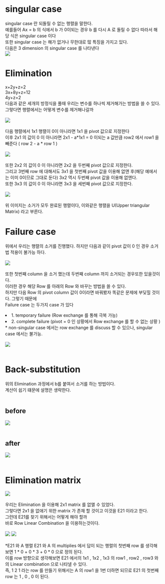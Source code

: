 # singular case
singular case 란 되돌릴 수 없는 행렬을 말한다.<br>
예를들어 Ax = b 의 식에서 b 가 0이되는 경우 b 를 다시 A 로 돌릴 수 없다 따라서 해당 식은 singular case 이다<br>
또한 singular case 는 해가 없거나 무한대로 많 특징을 가지고 있다.<br>
다음은 3 dimension 의 singular case 를 나타낸다<br>
<img src="https://user-images.githubusercontent.com/53939100/74938234-f42d6300-5430-11ea-9add-0448830ba4ef.png"></img><br>

# Elimination
x+2y+z=2<br>
3x+8y+z=12<br>
4y+z=2<br>
다음과 같은 세개의 방정식을 풀때 우리는 변수를 하나씩 제거해가는 방법을 쓸 수 있다.<br>
그렇다면 행렬에서는 어떻게 변수를 제거해나갈까<br>
<br>
<img src="https://user-images.githubusercontent.com/53939100/74939521-5dae7100-5433-11ea-8ca4-46a3e9df8ab2.png"></img><br><br>
다음 행렬에서 1x1 행렬이 0이 아니라면 1x1 을 pivot 값으로 지정한다 <br>
이후 2x1 의 값이 0 이 아니라면 2x1 - a*1x1 = 0 이되는 a 값만큼 row2 에서 row1 을 빼준다 ( row 2 - a * row 1 )<br><br>
<img src="https://user-images.githubusercontent.com/53939100/74939567-7880e580-5433-11ea-950b-779fa31fc461.png"></img><br><br>
또한 2x2 의 값이 0 이 아니라면 2x2 을 두번째 pivot 값으로 지정한다.<br>
그리고 3번째 row 에 대해서도 3x1 을 첫번째 pivot 값을 이용해 없앤 후(해당 예에서는 이미 0이므로 그대로 둔다) 3x2 역시 두번째 pivot 값을 이용해 없앤다.<br>
또한 3x3 의 값이 0 이 아니라면 3x3 을 세번째 pivot 값으로 지정한다.<br><br>
<img src="https://user-images.githubusercontent.com/53939100/74939627-92222d00-5433-11ea-8411-c3ffe4bd5c50.png"></img><br><br>위 이미지는 소거가 모두 완료된 행렬이다, 이와같은 행렬을 U(Upper triangular Matrix) 라고 부른다.<br>

# Failure case
위에서 우리는 행렬의 소거를 진행했다. 하지만 다음과 같이 pivot 값이 0 인 경우 소거법 적용이 불가능 하다.<br><br>
<img src='https://user-images.githubusercontent.com/53939100/74941364-3b6a2280-5436-11ea-961d-d63631919160.png'></img><br><br>
또한 첫번째 column 을 소거 했는데 두번째 column 까지 소거되는 경우또한 있을것이다.<br>
이러한 경우 해당 Row 를 아래의 Row 와 바꾸는 방법을 쓸 수 있다.<br>
하지만 다음 Row 의 pivot column 값이 0이라면 바꿔봤자 똑같은 문제에 부딪힐 것이다. 그렇기 때문에<br>
Failure case 는 두가지 case 가 있다<br>
<li> 1. temporary failure (Row exchange 를 통해 극복 가능)</li>
<li> 2. complete failure (pivot = 0 인 상황에서 Row exchange 를 할 수 없는 상황 )</li>
* non-singular case 에서는 row exchange 를 discuss 할 수 있으나, singular case 에서는 불가능.<br><br>
<img src="https://user-images.githubusercontent.com/53939100/74946275-62c3ee00-543c-11ea-85c6-009b58297036.png"></img><br><br>

# Back-substitution
위의 Elimination 과정에서 b를 붙여서 소거를 하는 방법이다.<br>
계산이 쉽기 떄문에 설명은 생략한다.<br><br>
## before
<img src="https://user-images.githubusercontent.com/53939100/74944364-44102800-5439-11ea-800a-49ea356cf03a.png"></img><br><br>
## after
<img src="https://user-images.githubusercontent.com/53939100/74944537-8cc7e100-5439-11ea-8de6-2fc0f92a2d16.png"></img><br><br>

# Elimination matrix
<img src='https://user-images.githubusercontent.com/53939100/74939521-5dae7100-5433-11ea-8ca4-46a3e9df8ab2.png'></img><br><br>
우리는 Elimination 을 이용해 2x1 matrix 를 없앨 수 있었다.<br>
그렇다면 2x1 을 없애기 위한 matrix 가 존재 할 것이고 이것을 E21 이라고 한다.<br>
그런데 E21를 찾기 위해서는 어떻게 해야 할까<br>
바로 Row Linear Combination 을 이용하는것이다.<br><br>
<img src='https://user-images.githubusercontent.com/53939100/74948040-1201c480-543f-11ea-83b1-3ddfc773b5d3.png'></img>
<img src='https://user-images.githubusercontent.com/53939100/74939521-5dae7100-5433-11ea-8ca4-46a3e9df8ab2.png'></img>
<br><br>
*E21 와 A 행렬
E21 와 A 의 multiplies 에서 답이 되는 행렬의 첫번째 row 를 생각해보면 1 * 0 + 0 * 3 + 0 * 0 으로 정의 된다.<br>
이를 row 방향으로 생각해보면 E21 에서의 1x1 , 1x2 , 1x3 의 row1 , row2 , row3 와의 Linear combination 으로 나타낼 수 있다.<br>
즉, 1 2 1 라는 row 를 만들기 위해서는 A 의 row1 을 1번 더하면 되므로 E21 의 첫번째 row 는 1 , 0 , 0 이 된다.




